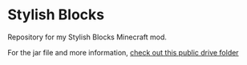 # Stylish Blocks
Repository for my Stylish Blocks Minecraft mod. 

For the jar file and more information, [check out this public drive folder](https://drive.google.com/open?id=0BxS01L_4bQK7eWV0YXAtOFpmVGs)
